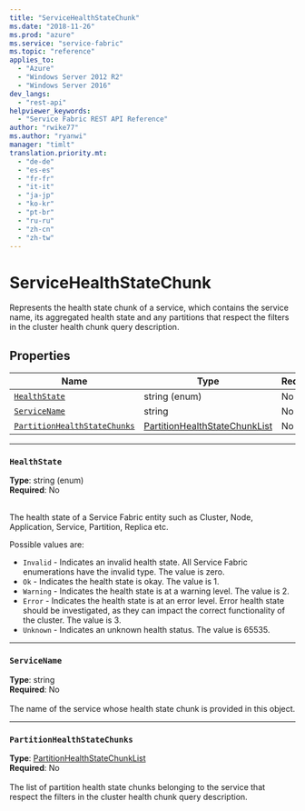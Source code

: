 ```yaml
---
title: "ServiceHealthStateChunk"
ms.date: "2018-11-26"
ms.prod: "azure"
ms.service: "service-fabric"
ms.topic: "reference"
applies_to: 
  - "Azure"
  - "Windows Server 2012 R2"
  - "Windows Server 2016"
dev_langs: 
  - "rest-api"
helpviewer_keywords: 
  - "Service Fabric REST API Reference"
author: "rwike77"
ms.author: "ryanwi"
manager: "timlt"
translation.priority.mt: 
  - "de-de"
  - "es-es"
  - "fr-fr"
  - "it-it"
  - "ja-jp"
  - "ko-kr"
  - "pt-br"
  - "ru-ru"
  - "zh-cn"
  - "zh-tw"
---
```

# ServiceHealthStateChunk

Represents the health state chunk of a service, which contains the service name, its aggregated health state and any partitions that respect the filters in the cluster health chunk query description.


## Properties
| Name | Type | Required |
| --- | --- | --- |
| [`HealthState`](#healthstate) | string (enum) | No |
| [`ServiceName`](#servicename) | string | No |
| [`PartitionHealthStateChunks`](#partitionhealthstatechunks) | [PartitionHealthStateChunkList](sfclient-model-partitionhealthstatechunklist.md) | No |

____
### `HealthState`
__Type__: string (enum) <br/>
__Required__: No<br/>
<br/>


The health state of a Service Fabric entity such as Cluster, Node, Application, Service, Partition, Replica etc.

Possible values are: 

  - `Invalid` - Indicates an invalid health state. All Service Fabric enumerations have the invalid type. The value is zero.
  - `Ok` - Indicates the health state is okay. The value is 1.
  - `Warning` - Indicates the health state is at a warning level. The value is 2.
  - `Error` - Indicates the health state is at an error level. Error health state should be investigated, as they can impact the correct functionality of the cluster. The value is 3.
  - `Unknown` - Indicates an unknown health status. The value is 65535.



____
### `ServiceName`
__Type__: string <br/>
__Required__: No<br/>
<br/>
The name of the service whose health state chunk is provided in this object.

____
### `PartitionHealthStateChunks`
__Type__: [PartitionHealthStateChunkList](sfclient-model-partitionhealthstatechunklist.md) <br/>
__Required__: No<br/>
<br/>
The list of partition health state chunks belonging to the service that respect the filters in the cluster health chunk query description.

